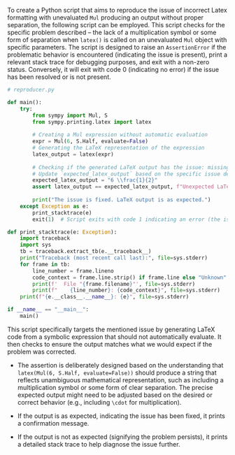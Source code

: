 To create a Python script that aims to reproduce the issue of incorrect Latex formatting with unevaluated `Mul` producing an output without proper separation, the following script can be employed. This script checks for the specific problem described – the lack of a multiplication symbol or some form of separation when `latex()` is called on an unevaluated `Mul` object with specific parameters. The script is designed to raise an `AssertionError` if the problematic behavior is encountered (indicating the issue is present), print a relevant stack trace for debugging purposes, and exit with a non-zero status. Conversely, it will exit with code 0 (indicating no error) if the issue has been resolved or is not present.

```python
# reproducer.py

def main():
    try:
        from sympy import Mul, S
        from sympy.printing.latex import latex
        
        # Creating a Mul expression without automatic evaluation
        expr = Mul(6, S.Half, evaluate=False)
        # Generating the LaTeX representation of the expression
        latex_output = latex(expr)
        
        # Checking if the generated LaTeX output has the issue: missing separator (e.g., '\cdot' or space)
        # Update `expected_latex_output` based on the specific issue details
        expected_latex_output = "6 \\frac{1}{2}"
        assert latex_output == expected_latex_output, f"Unexpected LaTeX output: {latex_output}"
        
        print("The issue is fixed. LaTeX output is as expected.")
    except Exception as e:
        print_stacktrace(e)
        exit(1)  # Script exits with code 1 indicating an error (the issue is present)

def print_stacktrace(e: Exception):
    import traceback
    import sys
    tb = traceback.extract_tb(e.__traceback__)
    print("Traceback (most recent call last):", file=sys.stderr)
    for frame in tb:
        line_number = frame.lineno
        code_context = frame.line.strip() if frame.line else "Unknown"
        print(f'  File "{frame.filename}"', file=sys.stderr)
        print(f"    {line_number}: {code_context}", file=sys.stderr)
    print(f"{e.__class__.__name__}: {e}", file=sys.stderr)

if __name__ == "__main__":
    main()
```

This script specifically targets the mentioned issue by generating LaTeX code from a symbolic expression that should not automatically evaluate. It then checks to ensure the output matches what we would expect if the problem was corrected. 

- The assertion is deliberately designed based on the understanding that `latex(Mul(6, S.Half, evaluate=False))` should produce a string that reflects unambiguous mathematical representation, such as including a multiplication symbol or some form of clear separation. The precise expected output might need to be adjusted based on the desired or correct behavior (e.g., including `\cdot` for multiplication).

- If the output is as expected, indicating the issue has been fixed, it prints a confirmation message. 

- If the output is not as expected (signifying the problem persists), it prints a detailed stack trace to help diagnose the issue further.